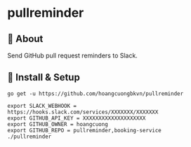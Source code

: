 # pullreminder

## 💬 About

Send GitHub pull request reminders to Slack.

## 🔰 Install & Setup

```
go get -u https://github.com/hoangcuongbkvn/pullreminder
```

```
export SLACK_WEBHOOK = https://hooks.slack.com/services/XXXXXXX/XXXXXXX
export GITHUB_API_KEY = XXXXXXXXXXXXXXXXXXXX
export GITHUB_OWNER = hoangcuong
export GITHUB_REPO = pullreminder,booking-service
./pullreminder
```